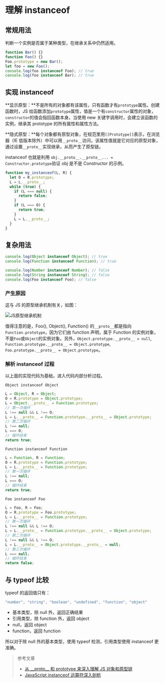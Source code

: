 # 理解 instanceof

## 常规用法

判断一个实例是否属于某种类型，在继承关系中仍然适用。

```js
function Bar() {}
function Foo() {}
Foo.prototype = new Bar();
let foo = new Foo();
console.log(foo instanceof Foo); // true
console.log(foo instanceof Bar); // true
```

## 实现 instanceof

**显示原型：**不是所有的对象都有该属性，只有函数才有`prototype`属性。创建函数时，JS 给函数添加`prototype`属性，值是一个有`constructor`属性的对象，`constructor`的值会指回函数本身。当使用 new 关键字调用时，会建立该函数的实例，继承其 prototype 的所有属性和属性方法。

**隐式原型：**每个对象都有原型对象，在规范里用`[[Prototype]]`表示，在浏览器（IE 低版本除外）中可以用`__proto__`访问，该属性值就是它对应的原型对象，通过设置`__proto__`实现继承，从而产生了原型链。

instanceof 也就是利用 `obj.__proto__.__proto__... = Constructor.prototype`验证 obj 是不是 Constructor 的示例。

```js
function my_instanceof(L, R) {
  let O = R.prototype;
  L = L.__proto__;
  while (true) {
    if (L === null) {
      return false;
    }
    if (L === O) {
      return true;
    }
    L = L.__proto__;
  }
}
```

## 复杂用法

```js
console.log(Object instanceof Object); // true
console.log(Function instanceof Function); // true

console.log(Number instanceof Number); // false
console.log(String instanceof String); // false
console.log(Foo instanceof Foo); // false
```

### 产生原因

这与 JS 的原型继承机制有关，如图：

![JS原型继承机制](http://ww3.sinaimg.cn/large/006tNc79ly1g46hybh87kj30gz0l4my4.jpg)

值得注意的是，Foo(), Object(), Function() 的`__proto__`都是指向`Function.prototype`，因为它们由 function 声明，属于 Function 的实例对象，不是`Foo`或`Object`的实例对象。另外，`Object.prototype.__proto__ = null`, `Function.prototype.__proto__ = Object.prototype`, `Foo.prototype.__proto__ = Object.prototype`。

### 解析 instanceof 过程

以上面的实现代码为基础，进入代码内部分析过程。

`Object instanceof Object`

```js
L = Object, R = Object;
O = R.prototype = Object.prototype;
L = Object.__proto__ = Function.prototype;
// 第一次循环
L !== null && L !== O;
L = L.__proto__ = Function.prototype.__proto__ = Object.prototype;
// 第二次循环
L !== null;
L === O;
// 循环结束
return true;
```

`Function instanceof Function`

```js
L = Function, R = Function;
O = R.prototype = Function.prototype;
L = L.__proto__ = Function.prototype;
// 第一次循环
L !== null;
L === O;
// 循环结束
return true;
```

`Foo instanceof Foo`

```js
L = Foo, R = Foo;
O = R.prototype = Foo.prototype;
L = L.__proto__ = Function.prototype;
// 第一次循环
L !== null && L !== O;
L = L.__proto__ = Function.prototype.__proto__ = Object.prototype;
// 第二次循环
L !== null && L !== O;
L = L.__proto__ = Object.prototype.__proto__ = null;
// 第三次循环
L === null;
// 循环结束
return false;
```

## 与 typeof 比较

typeof 的返回值只有：

```js
"number", "string", "boolean", "undefined", "function", "object"
```

- 基本类型，除 null 外，返回正确结果
- 引用类型，除 function 外，返回 object
- null，返回 object
- function，返回 function

所以对于除 null 外的基本类型，使用 typeof 检测，引用类型使用 instanceof 更准确。

> 参考文章
>
> - [从 \_\_proto\_\_ 和 prototype 来深入理解 JS 对象和原型链](https://github.com/creeperyang/blog/issues/9)
> - [JavaScript instanceof 运算符深入剖析](https://www.ibm.com/developerworks/cn/web/1306_jiangjj_jsinstanceof/index.html)
